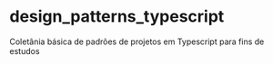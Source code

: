 # design_patterns_typescript
Coletânia básica de padrões de projetos em Typescript para fins de estudos
